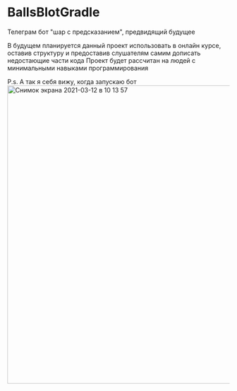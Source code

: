 # BallsBlotGradle
Телеграм бот "шар с предсказанием", предвидящий будущее

В будущем планируется данный проект использовать в онлайн курсе, оставив структуру и предоставив слушателям самим дописать недостающие части кода
Проект будет рассчитан на людей с минимальными навыками программирования

P.s. А так я себя вижу, когда запускаю бот
<img width="676" alt="Снимок экрана 2021-03-12 в 10 13 57" src="https://user-images.githubusercontent.com/52103795/110905527-aa553a80-831b-11eb-83a1-503ce4ac386d.png">
